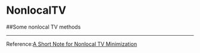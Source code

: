 NonlocalTV
==========

##Some nonlocal TV methods
***
Reference:[A Short Note for Nonlocal TV Minimization](https://googledrive.com/host/0B3BTLeCYLunCc1o4YzV1Ui1SeVE/codes.html)
